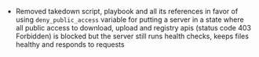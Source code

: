 - Removed takedown script, playbook and all its references in favor of using `deny_public_access` variable for putting a server in a state where all public access to download, upload and registry apis (status code 403 Forbidden) is blocked but the server still runs health checks, keeps files healthy and responds to requests

